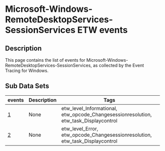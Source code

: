 # Microsoft-Windows-RemoteDesktopServices-SessionServices ETW events

## Description
This page contains the list of events for Microsoft-Windows-RemoteDesktopServices-SessionServices, as collected by the Event Tracing for Windows.

## Sub Data Sets
|events|Description|Tags|
|---|---|---|
|[1](events/event-1.md)|None|etw_level_Informational, etw_opcode_Changesessionresolution, etw_task_Displaycontrol|
|[2](events/event-2.md)|None|etw_level_Error, etw_opcode_Changesessionresolution, etw_task_Displaycontrol|
